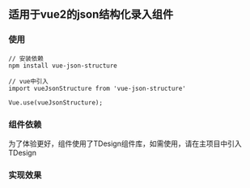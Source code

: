 
## 适用于vue2的json结构化录入组件

### 使用

```
// 安装依赖
npm install vue-json-structure

// vue中引入
import vueJsonStructure from 'vue-json-structure'

Vue.use(vueJsonStructure);
```

### 组件依赖
为了体验更好，组件使用了TDesign组件库，如需使用，请在主项目中引入TDesign

### 实现效果
